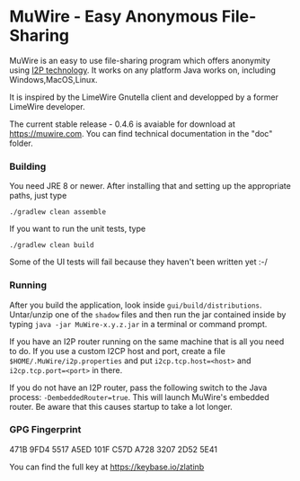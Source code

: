 # MuWire - Easy Anonymous File-Sharing

MuWire is an easy to use file-sharing program which offers anonymity using [I2P technology](http://geti2p.net).  It works on any platform Java works on, including Windows,MacOS,Linux.

It is inspired by the LimeWire Gnutella client and developped by a former LimeWire developer.

The current stable release - 0.4.6 is avaiable for download at https://muwire.com.  You can find technical documentation in the "doc" folder.

### Building

You need JRE 8 or newer.  After installing that and setting up the appropriate paths, just type

```
./gradlew clean assemble 
```

If you want to run the unit tests, type
```
./gradlew clean build
```

Some of the UI tests will fail because they haven't been written yet :-/

### Running

After you build the application, look inside `gui/build/distributions`.  Untar/unzip one of the `shadow` files and then run the jar contained inside by typing `java -jar MuWire-x.y.z.jar` in a terminal or command prompt.  

If you have an I2P router running on the same machine that is all you need to do.  If you use a custom I2CP host and port, create a file `$HOME/.MuWire/i2p.properties` and put `i2cp.tcp.host=<host>` and `i2cp.tcp.port=<port>` in there.

If you do not have an I2P router, pass the following switch to the Java process: `-DembeddedRouter=true`.  This will launch MuWire's embedded router.  Be aware that this causes startup to take a lot longer.

### GPG Fingerprint
471B 9FD4 5517 A5ED 101F  C57D A728 3207 2D52 5E41

You can find the full key at https://keybase.io/zlatinb
